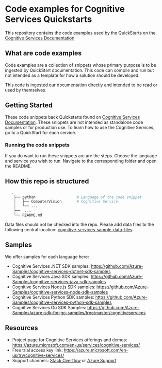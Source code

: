 # Code examples for Cognitive Services Quickstarts 

This repository contains the code examples used by the QuickStarts on the [Cognitive Services Documentation](https://docs.microsoft.com/en-us/azure/cognitive-services/)

## What are code examples

Code examples are a collection of snippets whose primary purpose is to be ingested by QuickStart documentation. This code can compile and run but not intended as a template for how a solution should be developed.

This code is ingested our documentation directly and intended to be read or used by themselves.

## Getting Started

These code snippets back Quickstarts found on [Cognitive Services Documentation](https://docs.microsoft.com/en-us/azure/cognitive-services/). These snippets are not intended as standalone code samples or for production use. To learn how to use the Cognitive Services, go to a QuickStart for each service.

### Running the code snippets

If you do want to run these snippets are are the steps. Choose the language and service you wish to run. Navigate to the corresponding folder and open the README.

## How this repo is structured

```bash
   .
    ├── python                   # Language of the code snippet
    │   ├── ComputerVision       # Cognitive Service
    │   └── ... 
    ├──  ...
    └── README.md
```

Data files should not be checked into the repo. Please add data files to the following central location: [cognitive-services-sample-data-files](https://github.com/Azure-Samples/cognitive-services-sample-data-files)

## Samples

We offer samples for each language here:

- Cognitive Services .NET SDK samples: <https://github.com/Azure-Samples/cognitive-services-dotnet-sdk-samples>
- Cognitive Services Java SDK samples: <https://github.com/Azure-Samples/cognitive-services-java-sdk-samples>
- Cognitive Services Node.js SDK samples: <https://github.com/Azure-Samples/cognitive-services-node-sdk-samples>
- Cognitive Services Python SDK samples: <https://github.com/Azure-Samples/cognitive-services-python-sdk-samples>
- Cognitive Services Go SDK Samples: <https://github.com/Azure-Samples/azure-sdk-for-go-samples/tree/master/cognitiveservices>

## Resources

- Project page for Cognitive Services offerings and demos: <https://azure.microsoft.com/en-us/services/cognitive-services/>
- Free trial access key link: <https://azure.microsoft.com/en-us/try/cognitive-services/>
- Support channels: [Stack Overflow](https://stackoverflow.com/questions/tagged/azure-cognitive-services) or [Azure Support](https://azure.microsoft.com/en-us/support/options/)

